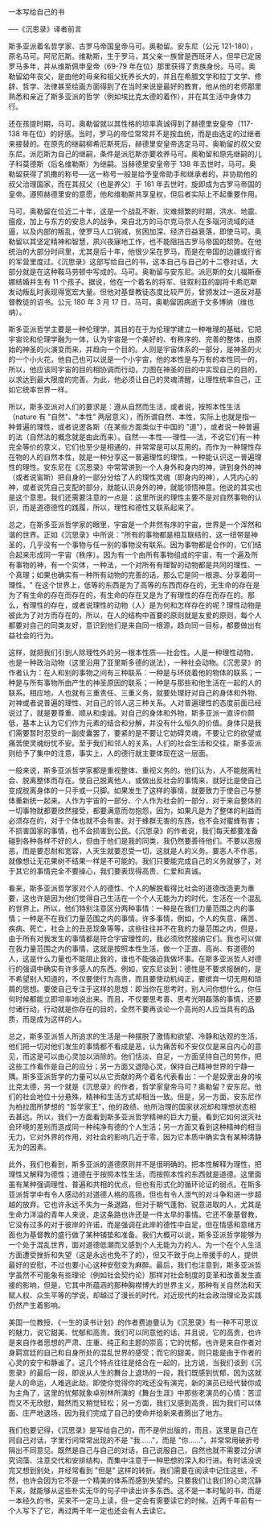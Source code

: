 ﻿一本写给自己的书

──《沉思录》译者前言

斯多亚派着名哲学家、古罗马帝国皇帝马可。奥勒留。安东尼（公元 121-180），原名马可。阿尼厄斯。维勒斯，生于罗马，其父亲一族曾是西班牙人，但早已定居罗马多年，并从维斯佩申皇帝（69-79 年在位）那里获得了贵族身份。马可。奥勒留幼年丧父，是由他的母亲和祖父抚养长大的，并且在希腊文学和拉丁文学、修辞、哲学、法律甚至绘画方面得到了在当时来说是最好的教育，他从他的老师那里熟悉和亲近了斯多亚派的哲学（例如埃比克太德的着作），并在其生活中身体力行。

还在孩提时期，马可。奥勒留就以其性格的坦率真诚得到了赫德里安皇帝（117-138 年在位）的好感。当时，罗马的帝位常常并不是按血统，而是由选定的过继者来接替的。在原先的继嗣柳希厄斯死后，赫德里安皇帝选定马可。奥勒留的叔父安东尼。派厄斯为自己的继嗣，条件是派厄斯亦要收养马可。奥勒留和原先继嗣的儿子科莫德斯（后名维勒斯）为继嗣。当赫德里安皇帝于 138 年去世时，马可。奥勒留获得了凯撒的称号──这一称号一般是给予皇帝助手和继承者的，并协助他的叔父治理国家，而在其叔父（也是养父）于 161 年去世时，旋即成为古罗马帝国的皇帝。遵照赫德里安的意愿，他和维勒斯共享皇权，但后者实际上不起重要作用。

马可。奥勒留在位近二十年，这是一个战乱不断、灾难频繁的时期，洪水、地震、瘟疫，加上与东方的安息人的战争，来自北方的马尔克马奈人在多瑙河流域的进逼，以及内部的叛乱，使罗马人口锐减，贫困加深、经济日益衰落，即使马可。奥勒留以其坚定精神和智慧，夙兴夜寐地工作，也不能阻挡古罗马帝国的颓势。在他统治的大部分时间里，尤其是后十年，他很少呆在罗马，而是在帝国的边疆或行省的军营里度过。《沉思录》这部写给自己的书，这本自己与自己的十二卷对话，大部分就是在这种鞍马劳顿中写成的。马可。奥勒留与安东尼。派厄斯的女儿福斯泰娜结婚并生有 11 个孩子。据说，他在一个着名的将军、驻叙利亚的副将卡希厄斯发动叛乱时表现得宽宏大量。但他对基督教徒态度比较严厉，曾颁发过一道反对基督教徒的诏书。公元 180 年 3 月 17 日，马可。奥勒留因病逝于文多博纳（维也纳）。

斯多亚派哲学主要是一种伦理学，其目的在于为伦理学建立一种唯理的基础，它把宇宙论和伦理学融为一体，认为宇宙是一个美好的、有秩序的、完善的整体，由原始的神圣的火演变而来，并趋向一个目的。人则是宇宙体系的一部分，是神圣的火的一个小火花，他自己也可以说是一个小宇宙，他的本性是与万有的本性同一的，所以，他应该同宇宙的目的相协调而行动，力图在神圣的目的中实现自己的目的，以求达到最大限度的完善。为此，他必须让自己的灵魂清醒，让理性统率自己，正如它统率世界一样。

所以，斯多亚派对人们的要求是：遵从自然而生活，或者说，按照本性生活（nature 有 "自然"、"本性" 两层意义），而所谓自然、本性，实际上也就是指一种普遍的理性，或者说逻各斯（在某些方面类似于中国的 "道"），或者说一种普遍的法（自然法的概念就是由此而来）。自然──本性──理性──法，不说它们有一种完全等价的意义，它们也至少是相通的，并常常是可以互用的。而作为一种理性存在物的人的自然本性，就是一种分享这一普遍理性的理性，一种能认识这一普遍理性的理性。安东尼在《沉思录》中常常讲到一个人身外和身内的神，讲到身外的神（或者说宙斯）把自身的一部分分给了人的理性灵魂（即身内的神），人凭内心的神，或者说凭自己支配的部分，就能认识身外的神，就能领悟神意。他说的其实也是这个意思。我们还需要注意的一点是：这里所说的理性主要不是对自然事物的认识，而是道德德性的践履，所以，理性和德性又联系起来了。

总之，在斯多亚派哲学家的眼里，宇宙是一个井然有序的宇宙，世界是一个浑然和谐的世界。正如《沉思录》中所说："所有的事物都是相互联结的，这一纽带是神圣的，几乎没有一个事物与任一别的事物没有联系。因为事物都是合作的，它们结合起来形成同一宇宙（秩序）。因为有一个由所有事物组成的宇宙，有一个遍及所有事物的神，有一个实体，一种法，一个对所有有理智的动物都是共同的理性、一个真理；如果也确实有一种所有动物的完善的话，那么它是同一根源、分享着同一理性。" 在这个世界上，低等的东西是为了高等的东西而存在的，无生命的存在是为了有生命的存在而存在的，有生命的存在又是为了有理性的存在而存在的。那么，有理性的存在，或者说理性的动物（人）是为何和怎样存在的呢？理性动物是彼此为了对方而存在的，所以，在人的结构中首要的原则就是友爱的原则，每个人都要对自己的同类友好，意识到他们是来自同一根源，趋向同一目标，都要做出有益社会的行为。

这样，就把我们引到人除理性外的另一根本性质──社会性。人是一种理性动物，也是一种政治动物（这里沿用了亚里斯多德的说法），一种社会动物。《沉思录》的作者认为：在人和别的事物之间有三种联系：一种是与环绕着他的物体的联系；一种是与所有事物所由产生的神圣原因的联系；一种是与那些和他生活在一起的人的联系。相应地，人也就有三重责任、三重义务，就要处理好对自己的身体和外物、对神或者说普遍的理性、对自己的邻人这三种关系。人对普遍理性的态度前面已经说过了，就是要尊重、顺从和虔诚。对自己的身体和外物，斯多亚派一直评价颇低，基本上认为它们作为元素的结合和分解，并没有什么恒久的价值。身体只是我们需要暂时忍受的一副皮囊罢了，要紧的是不要让它妨碍灵魂，不要让它的欲望或痛苦使灵魂纷忧不安。至于我们和邻人的关系，人们的社会生活和交往，斯多亚派则给予了集中的注意，事实上，人的德行就主要体现在这一层面。

一般来说，斯多亚派哲学家都是重视整体、重视义务的。他们认为，人不能脱离社会、脱离整体而存在。使自己脱离他人，或做出反社会的事情来，就好比是使自己变成脱离身体的一只手或一只脚。如果发生了这样的事情，就要致力于使自己与整体重新统一起来。人作为宇宙的一部分、个人作为社会的一部分，对于来自整体的一切事物就都要欣然接受，都要满意而勿抱怨，因为，如果凡是为了整体的利益而必须存在的，对于个体也就不会有害。对于蜂群无害的东西，也不会对蜜蜂有害；不损害国家的事情，也不会损害到公民。《沉思录》的作者说，我们每天都要准备碰到各种各样不好的人，但由于他们是我的同类，我仍然要善待他们。不要以恶报恶，而是要忍耐和宽容，人天生就要忍受一切，这就是人的义务。要恶人不作恶，就像想让无花果树不结果一样是不可能的。我们只要能完成自己的义务就够了，对于其它的事情完全不要操心，我们要表现得高贵、仁爱和真诚。

看来，斯多亚派哲学家对个人的德性、个人的解脱看得比社会的道德改造更为重要，这也许是因为他们觉得自己生活在一个个人无能为力的时代，生活在一个混乱的世界上。所以，他们特别注意区分两种事情：一种是在我们力量范围之内的事情；一种是不在我们力量范围之内的事情。许多事情，例如，个人的失意、痛苦、疾病、死亡，社会上的丑恶现象等等，这些往往并不在我的力量范围之内，但是，由于所有对我发生的事情都是符合宇宙理性的，我必须欣然接纳它们。我也可以做在我力量范围之内的事情，这就是按照本性生活，做一个正直、高尚、有道德的人，这是什么力量也不能阻止我的，谁也不能强迫我做坏事。在斯多亚派哲人对德行的强调中确实有许多感人的东西。例如，安东尼谈到：德性是不要求报酬的，是不希望别人知道的，不仅要使行为高贵，而且要使动机纯正，要摈弃一切无用和琐屑的思想。要使自己专注于这样的思想：即当你在思考时，别人问你想什么，你任何时候都能立即坦率地说出来。而且，不仅要思考善、思考光明磊落的事情，还要付诸行动，行动就是你存在的目的，全然不要再谈论一个高尚的人应当具有的品质，而是成为这样的人。

总之，斯多亚派哲人所追求的生活是一种摆脱了激情和欲望、冷静和达观的生活，他们把一切对他们发生的事情都不看成是恶，认为痛苦和不安仅仅是来自内心的意见，而这是可以由心灵加以消除的。他们恬淡、自足，一方面坚持自己的劳作，把这些工作看作是自己的应分；另一方面又退隐心灵，保持自己精神世界的宁静一隅。斯多亚派哲学的力量可以从它贡献的两个着名代表看出：一个是奴隶出身的埃比克太德，另一个就是《沉思录》的作者，哲学家皇帝马可？奥勒留？安东尼。他们的社会地位十分悬殊，精神和生活方式却相当一致。但是，另一方面，安东尼作为柏拉图所梦想的 "哲学家王"，他的政绩、他所治理的国家状况却和理想状态相去甚远。所以，我们一方面看到斯多亚派哲学精神的巨大力量，看到它如何泯灭社会环境的差别而造成同一种纯净有德的个人生活；另一方面又看到这种精神的相当无力，它对外界的作用，对社会的影响几近于零，因为它本质中确实含有某种清静无为的因素。

此外，我们也看到，斯多亚派的道德原则并不是很明确的。把本性解释为理性，把理性又解释为德性；道德在于按照本性生活，而按照本性的东西就是道德。这里面虽有某种强调理性、普遍和共相的优点，但也有形式化的循环论证的弱点。在斯多亚派哲学中有令人感动的对道德人格的高扬，但也有令人泄气的对斗争和进一步超越的放弃。它也许永远不失为一条退路，但对于朝气蓬勃、锐意进取的人，尤其是生命力洋溢的青年人来说，走这条路也许还是一件太早的事情。它还不象基督教，它没有过多的对于彼岸的许诺，而是强调在此岸的德性中自足，但在情感和意绪方面也为基督教的盛行做了某种铺垫和准备。我们大概可以说，斯多亚派哲学能够为一个处于混乱世界，面对道德低潮而又感到个人无能为力的人、为一个在个人生活方面遭受挫折和失望（这是永远也免不了的），但又不致于向上帝援手的人，提供最好的安慰，不过也要小心这种安慰变为麻醉。最后，我们也注意到，斯多亚派哲学虽然不可能象有些理论（例如社会契约论）那样对社会制度的变革和改善发生直接的影响，但是，它其中所蕴涵的那种胸襟博大的世界主义，那种有关自然法和天赋人权、众生平等的学说，却越过了漫长的时代，对近现代的社会政治理论及实践仍然产生着影响。

美国一位教授、《一生的读书计划》的作者费迪曼认为《沉思录》有一种不可思议的魅力，说它甜美、忧郁和高贵。我们可以同意他的话，并且说，它的高贵，也许是来自作者思想的严肃、庄重、纯正和主题的崇高；它的忧郁，也许是来自作者对身羁宫廷的自己和自身所处的混乱世界的感受；而它的甜美，则只能是由于作者的心灵的安宁和静谧了。这几个特点往往是结合在一起的，比方说，当我们谈到《沉思录》的最后一段，即说从人生的舞台上退场的一段，我们既感到忧郁，因为这就是人的命运，人难逃此劫。即使你觉得你的戏还没有演完，新的演员已经代替你成为主角了，这里的忧郁就象卓别林所演的《舞台生涯》中那些老演员的心情：苦涩而又不无欣慰，黯然而又稍觉轻松；另一方面，我们又感到高贵，因为我们可以体面、庄严地退场，因为我们完成了自己的使命并给新来者腾出了地方。

我们也要记得，《沉思录》是写给自己的，而不是供出版的，而且，这里是自己在同自己对话，字里行间常常出现的不是 "我……"，而是 "你……"，并常常用破折号隔出不同意见。既然是自己与自己的对话，自己说服自己，自然也就不需要过分讲究词藻、注意交代和安排结构，而集中注意于一种思想的深入和行进。有时话没说完又想到别处，并经常看到 "但是" 这样的转折。我们需要在阅读中记住这些，不然，也许会因为它不是一个精美的体系而感到失望的。只要我们让我们的心灵沉静下来，就能够从这些朴实无华的句子中读出许多东西。这不是一本时髦的书，而是一本经久的书，买来不一定马上读，但一定会有需要读它的时候。近两千年前有一个人写下了它，再过两千年一定也还会有人去读它。

